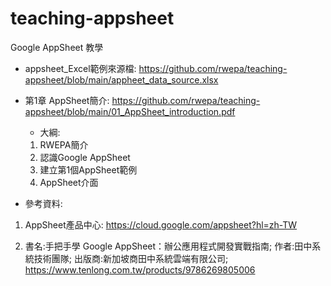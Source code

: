 # teaching-appsheet
Google AppSheet 教學

+ appsheet_Excel範例來源檔: https://github.com/rwepa/teaching-appsheet/blob/main/appheet_data_source.xlsx

+ 第1章 AppSheet簡介: https://github.com/rwepa/teaching-appsheet/blob/main/01_AppSheet_introduction.pdf

  + 大綱:

  1. RWEPA簡介
  2. 認識Google AppSheet
  3. 建立第1個AppSheet範例
  4. AppSheet介面

+ 參考資料:

1. AppSheet產品中心: https://cloud.google.com/appsheet?hl=zh-TW

2. 書名:手把手學 Google AppSheet：辦公應用程式開發實戰指南; 作者:田中系統技術團隊; 出版商:新加坡商田中系統雲端有限公司; https://www.tenlong.com.tw/products/9786269805006

